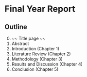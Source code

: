 # Final Year Report
## Outline 
0. ~~ Title page ~~
1. Abstract
2. Introduction (Chapter 1)
3. Literature Review (Chapter 2)
4. Methodology (Chapter 3)
5. Results and Discussion (Chapter 4)
6. Conclusion (Chapter 5)
